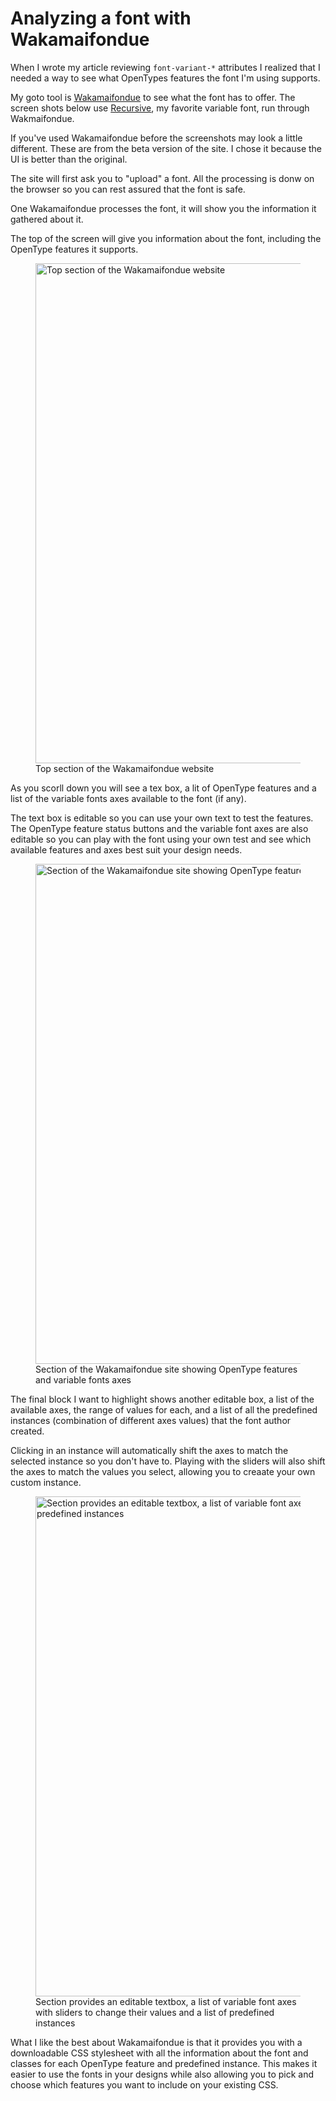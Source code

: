 # Analyzing a font with Wakamaifondue

When I wrote my article reviewing `font-variant-*` attributes I realized that I needed a way to see what OpenTypes features the font I'm using supports.

My goto tool is [Wakamaifondue](https://wakamaifondue.com/) to see what the font has to offer. The screen shots below use [Recursive](https://www.recursive.design/), my favorite variable font, run through Wakmaifondue.

If you've used Wakamaifondue before the screenshots may look a little different. These are from the beta version of the site. I chose it because the UI is better than the original.

The site will first ask you to "upload" a font. All the processing is donw on the browser so you can rest assured that the font is safe.

One Wakamaifondue processes the font, it will show you the information it gathered about it.

The top of the screen will give you information about the font, including the OpenType features it supports.

<figure>
  <img src='https://res.cloudinary.com/dfh6ihzvj/images/v1635547303/publishing-project.rivendellweb.net/new-wakamaifondue-01/new-wakamaifondue-01.png?_i=AA' alt='Top section of the Wakamaifondue website' width='800px'>
  <figcaption>Top section of the Wakamaifondue website</figcaption>
</figure>

As you scorll down you will see a tex box, a lit of OpenType features and a list of the variable fonts axes available to the font (if any).

The text box is editable so you can use your own text to test the features. The OpenType feature status buttons and the variable font axes are also editable so you can play with the font using your own test and see which available features and axes best suit your design needs.

<figure>
  <img src='https://res.cloudinary.com/dfh6ihzvj/images/v1635547323/publishing-project.rivendellweb.net/new-wakamaifondue-02/new-wakamaifondue-02.png?_i=AA' alt='Section of the Wakamaifondue site showing OpenType features and variable fonts axes' width='800px'>
  <figcaption>Section of the Wakamaifondue site showing OpenType features and variable fonts axes</figcaption>
</figure>

The final block I want to highlight shows another editable box, a list of the available axes, the range of values for each, and a list of all the predefined instances (combination of different axes values) that the font author created.

Clicking in an instance will automatically shift the axes to match the selected instance so you don't have to. Playing with the sliders will also shift the axes to match the values you select, allowing you to creaate your own custom instance.

<figure>
  <img src='https://res.cloudinary.com/dfh6ihzvj/images/v1635547303/publishing-project.rivendellweb.net/new-wakamaifondue-03/new-wakamaifondue-03.png?_i=AA' alt='Section provides an editable textbox, a list of variable font axes with sliders to change their values and a list of predefined instances' width='800px'>
  <figcaption>Section provides an editable textbox, a list of variable font axes with sliders to change their values and a list of predefined instances</figcaption>
</figure>

What I like the best about Wakamaifondue is that it provides you with a downloadable CSS stylesheet with all the information about the font and classes for each OpenType feature and predefined instance. This makes it easier to use the fonts in your designs while also allowing you to pick and choose which features you want to include on your existing CSS.
